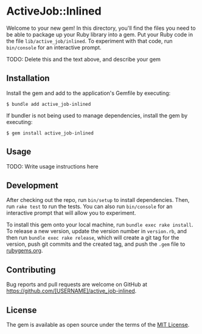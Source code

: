# ActiveJob::Inlined

Welcome to your new gem! In this directory, you'll find the files you need to be able to package up your Ruby library into a gem. Put your Ruby code in the file `lib/active_job/inlined`. To experiment with that code, run `bin/console` for an interactive prompt.

TODO: Delete this and the text above, and describe your gem

## Installation

Install the gem and add to the application's Gemfile by executing:

    $ bundle add active_job-inlined

If bundler is not being used to manage dependencies, install the gem by executing:

    $ gem install active_job-inlined

## Usage

TODO: Write usage instructions here

## Development

After checking out the repo, run `bin/setup` to install dependencies. Then, run `rake test` to run the tests. You can also run `bin/console` for an interactive prompt that will allow you to experiment.

To install this gem onto your local machine, run `bundle exec rake install`. To release a new version, update the version number in `version.rb`, and then run `bundle exec rake release`, which will create a git tag for the version, push git commits and the created tag, and push the `.gem` file to [rubygems.org](https://rubygems.org).

## Contributing

Bug reports and pull requests are welcome on GitHub at https://github.com/[USERNAME]/active_job-inlined.

## License

The gem is available as open source under the terms of the [MIT License](https://opensource.org/licenses/MIT).
